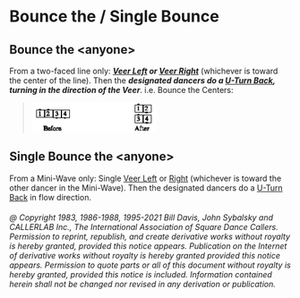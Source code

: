 
# Bounce the <anyone> / Single Bounce

## Bounce the \<anyone>

From a two-faced line only:
***[Veer Left](../b1/veer.md) or [Veer Right](../b1/veer.md)***
(whichever is toward the center of the line).
Then the ***designated dancers do a 
[U-Turn Back](../b1/turn_back.md), turning in
the direction of the Veer***. i.e. Bounce the Centers:

> 
> ![alt](bounce.png)
>

## Single Bounce the \<anyone>

From a Mini-Wave only: Single [Veer Left](../b1/veer.md) or
[Right](../b1/veer.md) (whichever is toward the
other dancer in the Mini-Wave). Then the designated dancers do a
[U-Turn Back](../b1/turn_back.md) in flow direction.

###### @ Copyright 1983, 1986-1988, 1995-2021 Bill Davis, John Sybalsky and CALLERLAB Inc., The International Association of Square Dance Callers. Permission to reprint, republish, and create derivative works without royalty is hereby granted, provided this notice appears. Publication on the Internet of derivative works without royalty is hereby granted provided this notice appears. Permission to quote parts or all of this document without royalty is hereby granted, provided this notice is included. Information contained herein shall not be changed nor revised in any derivation or publication.
